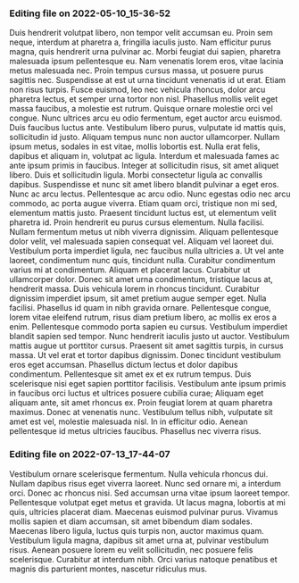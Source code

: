 

### Editing file on 2022-05-10_15-36-52

Duis hendrerit volutpat libero, non tempor velit accumsan eu. Proin sem neque, interdum at pharetra a, fringilla iaculis justo. Nam efficitur purus magna, quis hendrerit urna pulvinar ac. Morbi feugiat dui sapien, pharetra malesuada ipsum pellentesque eu. Nam venenatis lorem eros, vitae lacinia metus malesuada nec. Proin tempus cursus massa, ut posuere purus sagittis nec. Suspendisse at est ut urna tincidunt venenatis id ut erat. Etiam non risus turpis.
Fusce euismod, leo nec vehicula rhoncus, dolor arcu pharetra lectus, et semper urna tortor non nisl. Phasellus mollis velit eget massa faucibus, a molestie est rutrum. Quisque ornare molestie orci vel congue. Nunc ultrices arcu eu odio fermentum, eget auctor arcu euismod. Duis faucibus luctus ante. Vestibulum libero purus, vulputate id mattis quis, sollicitudin id justo. Aliquam tempus nunc non auctor ullamcorper. Nullam ipsum metus, sodales in est vitae, mollis lobortis est. Nulla erat felis, dapibus et aliquam in, volutpat ac ligula. Interdum et malesuada fames ac ante ipsum primis in faucibus. Integer at sollicitudin risus, sit amet aliquet libero. Duis et sollicitudin ligula. Morbi consectetur ligula ac convallis dapibus.
Suspendisse et nunc sit amet libero blandit pulvinar a eget eros. Nunc ac arcu lectus. Pellentesque ac arcu odio. Nunc egestas odio nec arcu commodo, ac porta augue viverra. Etiam quam orci, tristique non mi sed, elementum mattis justo. Praesent tincidunt luctus est, ut elementum velit pharetra id. Proin hendrerit eu purus cursus elementum. Nulla facilisi. Nullam fermentum metus ut nibh viverra dignissim. Aliquam pellentesque dolor velit, vel malesuada sapien consequat vel. Aliquam vel laoreet dui. Vestibulum porta imperdiet ligula, nec faucibus nulla ultricies a. Ut vel ante laoreet, condimentum nunc quis, tincidunt nulla.
Curabitur condimentum varius mi at condimentum. Aliquam et placerat lacus. Curabitur ut ullamcorper dolor. Donec sit amet urna condimentum, tristique lacus at, hendrerit massa. Duis vehicula lorem in rhoncus tincidunt. Curabitur dignissim imperdiet ipsum, sit amet pretium augue semper eget. Nulla facilisi. Phasellus id quam in nibh gravida ornare. Pellentesque congue, lorem vitae eleifend rutrum, risus diam pretium libero, ac mollis ex eros a enim. Pellentesque commodo porta sapien eu cursus. Vestibulum imperdiet blandit sapien sed tempor. Nunc hendrerit iaculis justo ut auctor. Vestibulum mattis augue ut porttitor cursus. Praesent sit amet sagittis turpis, in cursus massa. Ut vel erat et tortor dapibus dignissim. Donec tincidunt vestibulum eros eget accumsan.
Phasellus dictum lectus et dolor dapibus condimentum. Pellentesque sit amet ex et ex rutrum tempus. Duis scelerisque nisi eget sapien porttitor facilisis. Vestibulum ante ipsum primis in faucibus orci luctus et ultrices posuere cubilia curae; Aliquam eget aliquam ante, sit amet rhoncus ex. Proin feugiat lorem at quam pharetra maximus. Donec at venenatis nunc. Vestibulum tellus nibh, vulputate sit amet est vel, molestie malesuada nisl. In in efficitur odio. Aenean pellentesque id metus ultricies faucibus. Phasellus nec viverra risus.




### Editing file on 2022-07-13_17-44-07

Vestibulum ornare scelerisque fermentum. Nulla vehicula rhoncus dui. Nullam dapibus risus eget viverra laoreet. Nunc sed ornare mi, a interdum orci. Donec ac rhoncus nisi. Sed accumsan urna vitae ipsum laoreet tempor. Pellentesque volutpat eget metus et gravida. Ut lacus magna, lobortis at mi quis, ultricies placerat diam. Maecenas euismod pulvinar purus. Vivamus mollis sapien et diam accumsan, sit amet bibendum diam sodales. Maecenas libero ligula, luctus quis turpis non, auctor maximus quam. Vestibulum ligula magna, dapibus sit amet urna at, pulvinar vestibulum risus. Aenean posuere lorem eu velit sollicitudin, nec posuere felis scelerisque. Curabitur at interdum nibh. Orci varius natoque penatibus et magnis dis parturient montes, nascetur ridiculus mus.


